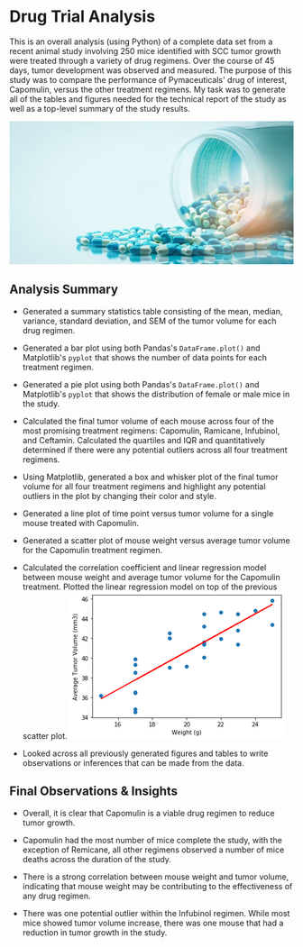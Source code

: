 # Drug Trial Analysis

This is an overall analysis (using Python) of a complete data set from a recent animal study involving 250 mice identified with SCC tumor growth were treated through a variety of drug regimens. Over the course of 45 days, tumor development was observed and measured. The purpose of this study was to compare the performance of Pymaceuticals' drug of interest, Capomulin, versus the other treatment regimens. My task was to generate all of the tables and figures needed for the technical report of the study as well as a top-level summary of the study results.

![Pharm](images/pharm.jpg)

## Analysis Summary

* Generated a summary statistics table consisting of the mean, median, variance, standard deviation, and SEM of the tumor volume for each drug regimen.

* Generated a bar plot using both Pandas's `DataFrame.plot()` and Matplotlib's `pyplot` that shows the number of data points for each treatment regimen.

* Generated a pie plot using both Pandas's `DataFrame.plot()` and Matplotlib's `pyplot` that shows the distribution of female or male mice in the study.

* Calculated the final tumor volume of each mouse across four of the most promising treatment regimens: Capomulin, Ramicane, Infubinol, and Ceftamin. Calculated the quartiles and IQR and quantitatively determined if there were any potential outliers across all four treatment regimens.

* Using Matplotlib, generated a box and whisker plot of the final tumor volume for all four treatment regimens and highlight any potential outliers in the plot by changing their color and style.

* Generated a line plot of time point versus tumor volume for a single mouse treated with Capomulin.

* Generated a scatter plot of mouse weight versus average tumor volume for the Capomulin treatment regimen.

* Calculated the correlation coefficient and linear regression model between mouse weight and average tumor volume for the Capomulin treatment. Plotted the linear regression model on top of the previous scatter plot.
![download](images/download.png)

* Looked across all previously generated figures and tables to write observations or inferences that can be made from the data.

## Final Observations & Insights

* Overall, it is clear that Capomulin is a viable drug regimen to reduce tumor growth.

* Capomulin had the most number of mice complete the study, with the exception of Remicane, all other regimens observed a number of mice deaths across the duration of the study.

* There is a strong correlation between mouse weight and tumor volume, indicating that mouse weight may be contributing to the effectiveness of any drug regimen.

* There was one potential outlier within the Infubinol regimen. While most mice showed tumor volume increase, there was one mouse that had a reduction in tumor growth in the study.
